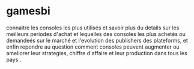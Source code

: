 # gamesbi
connaitre les consoles les plus utilisés 
et savoir plus du details sur les meilleurs periodes d'achat et lequelles des consoles les plus achetés ou
demandeés sur le marché 
et l'evolution des publishers des plateforms,
 et enfin repondre au question comment 
 consoles peuvent augmenter ou ameliorer leur strategies,
chiffre d'affaire et leur production dans tous les pays .
